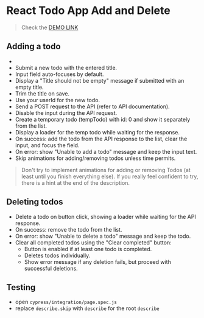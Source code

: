 # React Todo App Add and Delete

> Check the [DEMO LINK](https://YarikKedrych.github.io/react_todo-app-add-and-delete/)

## Adding a todo

- 
- Submit a new todo with the entered title.
- Input field auto-focuses by default.
- Display a "Title should not be empty" message if submitted with an empty title.
- Trim the title on save.
- Use your userId for the new todo.
- Send a POST request to the API (refer to API documentation).
- Disable the input during the API request.
- Create a temporary todo (tempTodo) with id: 0 and show it separately from the list.
- Display a loader for the temp todo while waiting for the response.
- On success: add the todo from the API response to the list, clear the input, and focus the field.
- On error: show "Unable to add a todo" message and keep the input text.
- Skip animations for adding/removing todos unless time permits.

> Don't try to implement animations for adding or removing Todos (at least until you finish everything else).
> If you really feel confident to try, there is a hint at the end of the description.

## Deleting todos

- Delete a todo on button click, showing a loader while waiting for the API response.
- On success: remove the todo from the list.
- On error: show "Unable to delete a todo" message and keep the todo.
- Clear all completed todos using the "Clear completed" button:
  - Button is enabled if at least one todo is completed.
  - Deletes todos individually.
  - Show error message if any deletion fails, but proceed with successful deletions.

## Testing
- open `cypress/integration/page.spec.js`
- replace `describe.skip` with `describe` for the root `describe`
